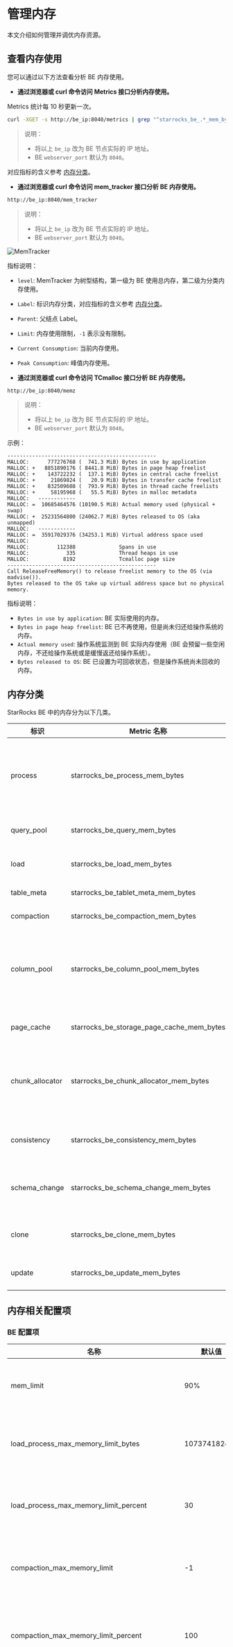 # 管理内存

本文介绍如何管理并调优内存资源。

## 查看内存使用

您可以通过以下方法查看分析 BE 内存使用。

* **通过浏览器或 curl 命令访问 Metrics 接口分析内存使用。**

Metrics 统计每 10 秒更新一次。

```bash
curl -XGET -s http://be_ip:8040/metrics | grep "^starrocks_be_.*_mem_bytes\|^starrocks_be_tcmalloc_bytes_in_use" 
```

> 说明：
>
> * 将以上 `be_ip` 改为 BE 节点实际的 IP 地址。
> * BE `webserver_port` 默认为 `8040`。

对应指标的含义参考 [内存分类](#内存分类)。

* **通过浏览器或 curl 命令访问 mem_tracker 接口分析 BE 内存使用。**

```bash
http://be_ip:8040/mem_tracker
```

> 说明：
>
> * 将以上 `be_ip` 改为 BE 节点实际的 IP 地址。
> * BE `webserver_port` 默认为 `8040`。

![MemTracker](../assets/memory_management_1.png)

指标说明：

* `level`: MemTracker 为树型结构，第一级为 BE 使用总内存，第二级为分类内存使用。
* `Label`: 标识内存分类，对应指标的含义参考 [内存分类](#内存分类)。
* `Parent`: 父结点 Label。
* `Limit`: 内存使用限制，`-1` 表示没有限制。
* `Current Consumption`: 当前内存使用。
* `Peak Consumption`: 峰值内存使用。

* **通过浏览器或 curl 命令访问 TCmalloc 接口分析 BE 内存使用。**

```bash
http://be_ip:8040/memz
```

> 说明：
>
> * 将以上 `be_ip` 改为 BE 节点实际的 IP 地址。
> * BE `webserver_port` 默认为 `8040`。

示例：

```plain text
------------------------------------------------
MALLOC:      777276768 (  741.3 MiB) Bytes in use by application
MALLOC: +   8851890176 ( 8441.8 MiB) Bytes in page heap freelist
MALLOC: +    143722232 (  137.1 MiB) Bytes in central cache freelist
MALLOC: +     21869824 (   20.9 MiB) Bytes in transfer cache freelist
MALLOC: +    832509608 (  793.9 MiB) Bytes in thread cache freelists
MALLOC: +     58195968 (   55.5 MiB) Bytes in malloc metadata
MALLOC:   ------------
MALLOC: =  10685464576 (10190.5 MiB) Actual memory used (physical + swap)
MALLOC: +  25231564800 (24062.7 MiB) Bytes released to OS (aka unmapped)
MALLOC:   ------------
MALLOC: =  35917029376 (34253.1 MiB) Virtual address space used
MALLOC:
MALLOC:         112388              Spans in use
MALLOC:            335              Thread heaps in use
MALLOC:           8192              Tcmalloc page size
------------------------------------------------
Call ReleaseFreeMemory() to release freelist memory to the OS (via madvise()).
Bytes released to the OS take up virtual address space but no physical memory.
```

指标说明：

* `Bytes in use by application`: BE 实际使用的内存。
* `Bytes in page heap freelist`: BE 已不再使用，但是尚未归还给操作系统的内存。
* `Actual memory used`: 操作系统监测到 BE 实际内存使用（BE 会预留一些空闲内存，不还给操作系统或是缓慢返还给操作系统）。
* `Bytes released to OS`: BE 已设置为可回收状态，但是操作系统尚未回收的内存。

## 内存分类

StarRocks BE 中的内存分为以下几类。

| 标识 | Metric 名称 | 说明 | BE 相关配置 |
| --- | --- | --- | --- |
| process | starrocks_be_process_mem_bytes | BE 进程实际使用的内存（不包含预留的空闲内存）。| mem_limit |
| query_pool | starrocks_be_query_mem_bytes | BE 查询层使用总内存。 | |
| load | starrocks_be_load_mem_bytes | 导入使用的总内存。 | load_process_max_memory_limit_bytes, load_process_max_memory_limit_percent |
| table_meta | starrocks_be_tablet_meta_mem_bytes | 元数据总内存。 | |
| compaction | starrocks_be_compaction_mem_bytes | 版本合并总内存。 | compaction_max_memory_limit, compaction_max_memory_limit_percent |
| column_pool | starrocks_be_column_pool_mem_bytes | column pool 内存池，用于加速存储层数据读取的 Column Cache。 | |
| page_cache | starrocks_be_storage_page_cache_mem_bytes | BE 存储层 page 缓存。 | disable_storage_page_cache, storage_page_cache_limit |
| chunk_allocator | starrocks_be_chunk_allocator_mem_bytes | CPU per core 缓存，用于加速小块内存申请的 Cache。 | chunk_reserved_bytes_limit |
| consistency | starrocks_be_consistency_mem_bytes | 定期一致性校验使用的内存。 | consistency_max_memory_limit_percent, consistency_max_memory_limit |
| schema_change | starrocks_be_schema_change_mem_bytes | Schema Change 任务使用的总内存。 | memory_limitation_per_thread_for_schema_change |
| clone | starrocks_be_clone_mem_bytes | Tablet Clone 任务使用的总内存。 | |
| update | starrocks_be_update_mem_bytes | 主键模型使用的总内存。 | |

## 内存相关配置项

### BE 配置项

| 名称 | 默认值 | 说明|  
| --- | --- | --- |
| mem_limit | 90% | BE 进程内存上限，默认硬上限为 BE 所在机器内存的 90%，软上限为 BE 所在机器内存的 80%。如果 BE 为独立部署，则无需配置，如果 BE 与其它占用内存较多的服务混合部署，则需要合理配置。|
| load_process_max_memory_limit_bytes | 107374182400 | 导入内存上限，取 mem_limit * load_process_max_memory_limit_percent / 100 和 load_process_max_memory_limit_bytes 中较小的值。如导入内存到达限制，则会触发刷盘和反压逻辑。|
| load_process_max_memory_limit_percent | 30 | 导入内存上限，取 mem_limit * load_process_max_memory_limit_percent / 100 和 load_process_max_memory_limit_bytes 中较小的值，导入内存到达限制，会触发刷盘和反压逻辑。|
| compaction_max_memory_limit | -1 | Compaction 内存上限，取 mem_limit * compaction_max_memory_limit_percent / 100 和 compaction_max_memory_limit 中较小的值，-1 表示没有限制。当前不建议修改默认配置。Compaction 内存到达限制，会导致 Compaction 任务失败。|
| compaction_max_memory_limit_percent | 100 | Compaction 内存百分比上限，取 mem_limit * compaction_max_memory_limit_percent / 100 和 compaction_max_memory_limit 中较小的值，-1 表示没有限制。当前不建议修改默认配置。Compaction 内存到达限制，会导致 Compaction 任务失败。|
| disable_storage_page_cache | false | 是否开启 PageCache。开启 PageCache 后，查询结果会缓存在 Cache 中，对于查询重复性高的场景，会大幅提升查询效率。`true` 表示不开启。该配置项与 storage_page_cache_limit 配合使用，在内存资源充足和有大数据量 Scan 的场景中启用能够加速查询性能。自 2.4 版本起，该参数默认值由 `TRUE` 变更为 `FALSE`。 |
| storage_page_cache_limit | 20% | BE 存储层 page 缓存可以使用的内存上限。|
| chunk_reserved_bytes_limit | 2147483648 | 用于加速小块内存分配的 Cache，默认上限为 2GB。您可以在内存资源充足的情况下打开。|
| consistency_max_memory_limit_percent | 20 | 一致性校验任务使用的内存上限，取 mem_limit * consistency_max_memory_limit_percent / 100 和 consistency_max_memory_limit 中较小的值。内存使用超限，会导致一致性校验任务失败。 |
| consistency_max_memory_limit | 10G | 一致性校验任务使用的内存上限，取 mem_limit * consistency_max_memory_limit_percent / 100 和 consistency_max_memory_limit 中较小的值。内存使用超限，会导致一致性校验任务失败。 |
| memory_limitation_per_thread_for_schema_change | 2 | 单个 Schema Change 任务的内存使用上限，内存使用超限，会导致 Schema Change 任务失败。|
| tc_use_memory_min | 10737418240 | TCmalloc 最小预留内存，小于这个值，StarRocks 不会将空闲内存返还给操作系统。|

### Session 变量

| 名称| 默认值| 说明|
|  --- |  --- | --- |
| query_mem_limit | 0 | 各 BE 节点上单个查询的内存限制，单位是 Byte。建议设置为 17179869184（16GB）以上。 |
| load_mem_limit| 0| 各 BE 节点上单个导入任务的内存限制，单位是 Byte。如果设置为 `0`，StarRocks 采用 `exec_mem_limit` 作为内存限制。 |
